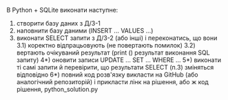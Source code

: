 В Python + SQLite виконати наступне:
1) створити базу даних з Д/З-1
2) наповнити базу даними (INSERT ... VALUES ...)
3) виконати SELECT запити з Д/З-2 (або інші) і переконатись, що вони
3.1) коректно відпрацьовують (не повертають помилок)
3.2) вертають очікуваний результат (print () результат виконання SQL запиту)
4*) оновити записи
UPDATE ... SET ... WHERE ...
5*) виконати ті самі запити й перевірити, що результати SELECT (п.3) зміняться відповідно
6*) повний код розв'язку викласти на GitHub (або аналогічний репозиторій) і прикласти лінк на рішення, або ж код рішення, python_solution.py
